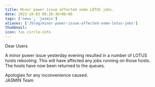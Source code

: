 ```yaml
---
title: Minor power issue affected some LOTUS jobs.
date: 2023-10-03 08:26:36+00:00
tags: ['news', 'jasmin']
aliases: ['/blog/minor-power-issue-affected-some-lotus-jobs']
thumbnail: 
icon: fas circle-info
---
```


Dear Users  
  
A minor power issue yesterday evening resulted in a number of LOTUS hosts rebooting. This will have affected any jobs running on those hosts. The hosts have now been returned to the queues.  
  
Apologies for any inconvenience caused.  
JASMIN Team
